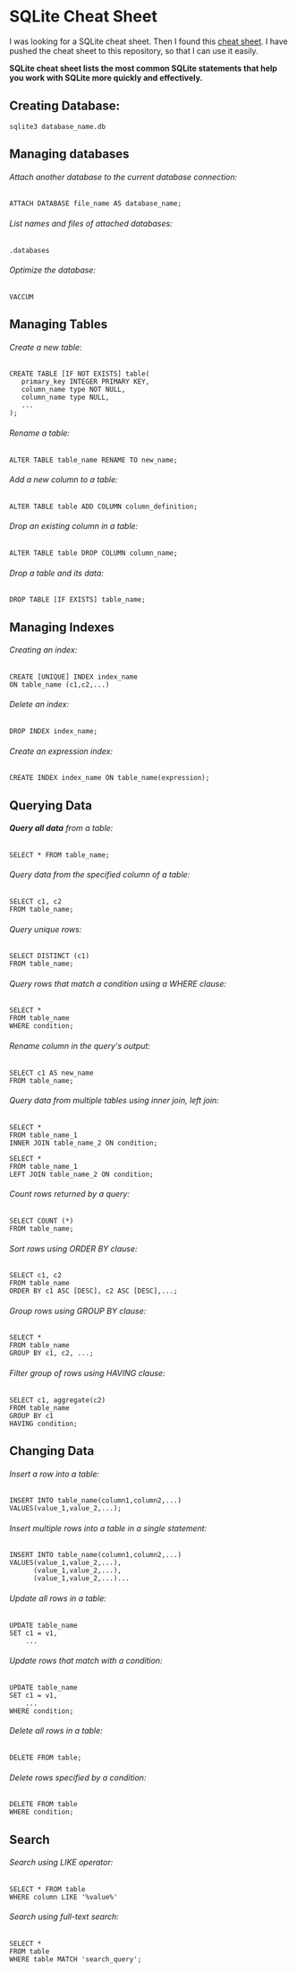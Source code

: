 # SQLite Cheat Sheet  

I was looking for a SQLite cheat sheet. Then I found this [cheat sheet](http://www.sqlitetutorial.net/sqlite-cheat-sheet/). I have pushed the cheat sheet to this repository, so that I can use it easily.  

**SQLite cheat sheet lists the most common SQLite statements that help you work with SQLite more quickly and effectively.**  

## Creating Database:

```  
sqlite3 database_name.db
```  

## Managing databases  
###### Attach another database to the current database connection:  

```  
ATTACH DATABASE file_name AS database_name;  
```  

###### List names and files of attached databases:

```  
.databases
```  

###### Optimize the database:  
```  
VACCUM  
```  

## Managing Tables  
###### Create a new table:  
```  
CREATE TABLE [IF NOT EXISTS] table(  
   primary_key INTEGER PRIMARY KEY,  
   column_name type NOT NULL,  
   column_name type NULL,  
   ...  
);  
```  

###### Rename a table:  

```  
ALTER TABLE table_name RENAME TO new_name;  
```  

###### Add a new column to a table:  

```  
ALTER TABLE table ADD COLUMN column_definition;  
```  

###### Drop an existing column in a table:  
```  
ALTER TABLE table DROP COLUMN column_name;  
```  

###### Drop a table and its data:  
```  
DROP TABLE [IF EXISTS] table_name;  
```  

## Managing Indexes  

###### Creating an index:  
  
```  
CREATE [UNIQUE] INDEX index_name  
ON table_name (c1,c2,...)  
```  

###### Delete an index:  

```  
DROP INDEX index_name;  
```  

###### Create an expression index:  

```  
CREATE INDEX index_name ON table_name(expression);  
```  

## Querying Data

###### **Query all data** from a table:

```  
SELECT * FROM table_name;  
```  

###### Query data from the specified column of a table:  

```  
SELECT c1, c2  
FROM table_name;  
```  

###### Query unique rows:  

```  
SELECT DISTINCT (c1)  
FROM table_name;  
```  

###### Query rows that match a condition using a WHERE clause:

```  
SELECT *  
FROM table_name  
WHERE condition;  
```  

###### Rename column in the query's output:  

```  
SELECT c1 AS new_name  
FROM table_name;  
```  

###### Query data from multiple tables using inner join, left join:

```  
SELECT *   
FROM table_name_1  
INNER JOIN table_name_2 ON condition;  
```  

```  
SELECT *  
FROM table_name_1  
LEFT JOIN table_name_2 ON condition;  
```  

###### Count rows returned by a query:
```  
SELECT COUNT (*)  
FROM table_name;  
```  

###### Sort rows using ORDER BY clause:  

```  
SELECT c1, c2  
FROM table_name  
ORDER BY c1 ASC [DESC], c2 ASC [DESC],...;  
```  

###### Group rows using GROUP BY clause:  
```  
SELECT *  
FROM table_name  
GROUP BY c1, c2, ...;  
```  

###### Filter group of rows using HAVING clause:  
```  
SELECT c1, aggregate(c2)  
FROM table_name  
GROUP BY c1  
HAVING condition;  
```  

## Changing Data
###### Insert a row into a table:  

```  
INSERT INTO table_name(column1,column2,...)  
VALUES(value_1,value_2,...);  
```  

###### Insert multiple rows into a table in a single statement:
```  
INSERT INTO table_name(column1,column2,...)  
VALUES(value_1,value_2,...),  
      (value_1,value_2,...),  
      (value_1,value_2,...)...  
```  

###### Update all rows in a table:  
```  
UPDATE table_name  
SET c1 = v1,  
    ...  
```  

###### Update rows that match with a condition:  
```  
UPDATE table_name  
SET c1 = v1,  
    ...  
WHERE condition;  
```  

###### Delete all rows in a table:  
```  
DELETE FROM table;  
```  

###### Delete rows specified by a condition:  
```  
DELETE FROM table  
WHERE condition;  
```  

## Search  
###### Search using LIKE operator:  
```  
SELECT * FROM table  
WHERE column LIKE '%value%'  
```  

###### Search using full-text search:  
```  
SELECT *  
FROM table  
WHERE table MATCH 'search_query';  
```  

